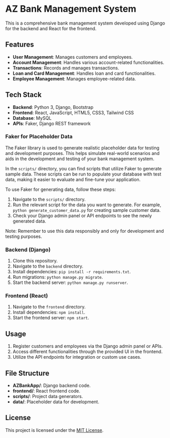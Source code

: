# AZ Bank Management System

This is a comprehensive bank management system developed using Django for the backend and React for the frontend.

## Features

- **User Management**: Manages customers and employees.
- **Account Management**: Handles various account-related functionalities.
- **Transactions**: Records and manages transactions.
- **Loan and Card Management**: Handles loan and card functionalities.
- **Employee Management**: Manages employee-related data.

## Tech Stack

- **Backend**: Python 3, Django, Bootstrap
- **Frontend**: React, JavaScript, HTML5, CSS3, Tailwind CSS
- **Database**: MySQL 
- **APIs**: Faker, Django REST framework

### Faker for Placeholder Data

The Faker library is used to generate realistic placeholder data for testing and development purposes. This helps simulate real-world scenarios and aids in the development and testing of your bank management system.

In the `scripts/` directory, you can find scripts that utilize Faker to generate sample data. These scripts can be run to populate your database with test data, making it easier to evaluate and fine-tune your application.

To use Faker for generating data, follow these steps:

1. Navigate to the `scripts/` directory.
2. Run the relevant script for the data you want to generate. For example, `python generate_customer_data.py` for creating sample customer data.
3. Check your Django admin panel or API endpoints to see the newly generated data.

Note: Remember to use this data responsibly and only for development and testing purposes.

### Backend (Django)

1. Clone this repository.
2. Navigate to the `backend` directory.
3. Install dependencies: `pip install -r requirements.txt`.
4. Run migrations: `python manage.py migrate`.
5. Start the backend server: `python manage.py runserver`.

### Frontend (React)

1. Navigate to the `frontend` directory.
2. Install dependencies: `npm install`.
3. Start the frontend server: `npm start`.

## Usage

1. Register customers and employees via the Django admin panel or APIs.
2. Access different functionalities through the provided UI in the frontend.
3. Utilize the API endpoints for integration or custom use cases.

## File Structure

- **AZBankApp/**: Django backend code.
- **frontend/**: React frontend code.
- **scripts/**: Project data generators.
- **data/**: Placeholder data for development.

## License

This project is licensed under the [MIT License](LICENSE).
